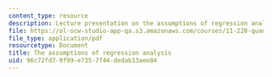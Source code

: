 ```yaml
---
content_type: resource
description: Lecture presentation on the assumptions of regression analysis.
file: https://ol-ocw-studio-app-qa.s3.amazonaws.com/courses/11-220-quantitative-reasoning-statistical-methods-for-planners-i-spring-2009/96c72fd79f99e7357f44dedab13aee84_MIT11_220s09_lec17.pdf
file_type: application/pdf
resourcetype: Document
title: The assumptions of regression analysis
uid: 96c72fd7-9f99-e735-7f44-dedab13aee84
---
```

